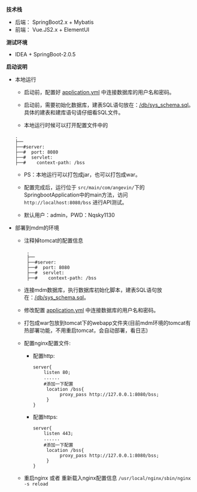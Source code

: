 
  
  **技术栈**
  
  * 后端： SpringBoot2.x + Mybatis
  * 前端： Vue.JS2.x + ElementUI
  
  **测试环境**
  
  * IDEA + SpringBoot-2.0.5
  
  **启动说明**
  
  * 本地运行
  
    * 启动前，配置好 [application.yml](bss\src\main\resources\config\application.yml) 中连接数据库的用户名和密码。
  
    *  启动前，需要初始化数据库，建表SQL语句放在：[/db/sys_schema.sql](bss\sys_schema.sql)。具体的建表和建库语句请仔细看SQL文件。
  
    *  本地运行时候可以打开配置文件中的
      ```
      .
      ├──
      ├──#server:
      ├──#  port: 8080
      ├──#  servlet:
      ├──#    context-path: /bss
       ```
    * PS：本地运行可以打包成jar，也可以打包成war。
    
    * 配置完成后，运行位于 `src/main/com/angevin/`下的SpringbootApplication中的main方法，访问 `http://localhost:8080/bss` 进行API测试。
  
    *  默认用户：admin，PWD：Nqsky1130
  
  * 部署到mdm的环境
    * 注释掉tomcat的配置信息
       ```
        .
        ├──
        ├──#server:
        ├──#  port: 8080
        ├──#  servlet:
        ├──#    context-path: /bss
         ```
    *   连接mdm数据库，执行数据库初始化脚本，建表SQL语句放在：[/db/sys_schema.sql](bss\sys_schema.sql)。
    
    *   修改配置 [application.yml](bss\src\main\resources\config\application.yml) 中连接数据库的用户名和密码。
    
    *   打包成war包放到tomcat下的webapp文件夹(目前mdm环境的tomcat有热部署功能，不用重启tomcat，会自动部署，看日志)
    
    *   配置nginx配置文件: 
    
        * 配置http:
            ```
            server{
                listen 80;
                ......
                #添加一下配置
                 location /bss{
                      proxy_pass http://127.0.0.1:8080/bss;
                 }  
            }
            ```
        *  配置https:
         
            ```
            server{
                listen 443;
                ......
                #添加一下配置
                 location /bss{
                      proxy_pass http://127.0.0.1:8080/bss;
                 }  
            }
            ```
    * 重启nginx 或者 重新载入nginx配置信息 
        `/usr/local/nginx/sbin/nginx -s reload`        